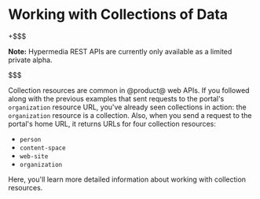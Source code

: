 # Working with Collections of Data [](id=working-with-collections-of-data)

+$$$

**Note:** Hypermedia REST APIs are currently only available as a limited private 
alpha. 

$$$

Collection resources are common in @product@ web APIs. If you followed along 
with the previous examples that sent requests to the portal's `organization` 
resource URL, you've already seen collections in action: the `organization`
resource is a collection. Also, when you send a request to the portal's home 
URL, it returns URLs for four collection resources: 

-   `person`
-   `content-space`
-   `web-site`
-   `organization` 

Here, you'll learn more detailed information about working with collection 
resources. 

